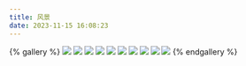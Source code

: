 ```yaml
---
title: 风景
date: 2023-11-15 16:08:23
---
```


{% gallery %}
![](https://www.yellowwei.cn/img/scene/1.jpg)
![](https://www.yellowwei.cn/img/scene/2.jpg)
![](https://www.yellowwei.cn/img/scene/3.jpg)
![](https://www.yellowwei.cn/img/scene/4.jpg)
![](https://www.yellowwei.cn/img/scene/5.jpg)
![](https://www.yellowwei.cn/img/scene/6.jpg)
![](https://www.yellowwei.cn/img/scene/7.jpg)
![](https://www.yellowwei.cn/img/scene/8.jpg)
![](https://www.yellowwei.cn/img/scene/9.jpg)
![](https://www.yellowwei.cn/img/scene/10.jpg)
{% endgallery %}
